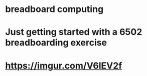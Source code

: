 # breadboard computing
# 
# Just getting started with a 6502 breadboarding exercise
#
# https://imgur.com/V6lEV2f
